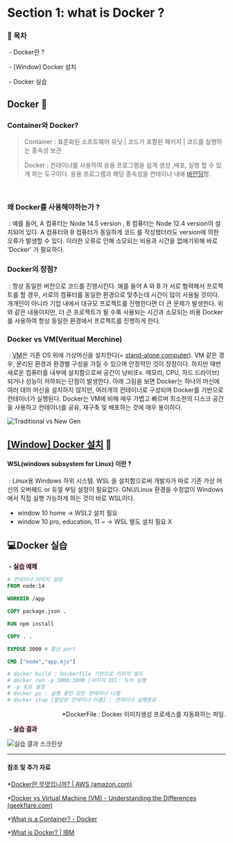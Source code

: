 

# Section 1: what is Docker ? 

### 	📝 목차  

​         - Docker란 ? 

​         - [Window] Docker 설치

​         - Docker 실습

## Docker 🐳 

### **Container와 Docker?**

> Container : 표준화된 소프트웨어 유닛 | 코드가 포함된 패키지 | 코드를 실행하는 종속성 보관 
>
> Docker : 컨테이너를 사용하여 응용 프로그램을 쉽게 생성 ,배포, 실행 할 수 있게 하는 도구이다. 응용 프로그램과 해당 종속성을 컨테이너 내에 [바인딩](https://ko.wikipedia.org/wiki/언어_바인딩)함.

​	

### **왜 Docker를 사용해야하는가 ?**

​    : 예를 들어, A 컴퓨터는 Node 14.5 version , B 컴퓨터는 Node 12.4 version이 설치되어 있다.  A 컴퓨터와 B 컴퓨터가 동일하게 코드 를 작성했더라도  version에 의한 오류가 발생할 수 있다. 이러한 오류로 인해 소모되는 비용과 시간을 없애기위해 바로 'Docker' 가 필요하다.   



### **Docker의 장점?**

​	: 항상 동일한 버전으로 코드를 진행시킨다.  예를 들어 A 와 B 가 서로 협력해서 프로젝트를 할 경우, 서로의 컴퓨터를 동일한 환경으로 맞추는데 시간이 많이 사용될 것이다. 개개인이 아니라  기업 내에서 대규모 프로젝트를 진행한다면 더 큰 문제가 발생한다.  위와 같은 내용이지만, 더 큰 프로젝트가 될 수록 사용되는 시간과 소모되는 비용 Docker를 사용하여 항상 동일한 환경에서 프로젝트를 진행하게 한다.   



### **Docker vs VM(Veritual Merchine)**

​	: [VM](https://www.ibm.com/kr-ko/cloud/learn/virtual-machines)은 기존 OS 위에 가상머신을 설치한다(= [stand-alone computer](https://www.pcmag.com/encyclopedia/term/stand-alone-pc)).  VM 같은 경우,  분리된 환경과 환경별 구성을 가질 수 있으며 안정적인 것이 장점이다.   하지만 매번 새로운 컴퓨터를 내부에 설치함으로써 공간이 낭비(Ex. 메모리, CPU, 하드 드라이브)  되거나 성능이 저하되는 단점이 발생한다.  아래 그림을 보면 Docker는  하나의 머신에 여러 대의 머신을 설치하지 않지만,  여러개의 컨테이너로 구성되며 Docker를 기반으로 컨테이너가 실행된다.  Docker는 VM에 비해 매우 가볍고 빠르며 최소한의 디스크 공간을 사용하고  컨테이너를 공유, 재구축 및 배포하는 것에 매우 용이하다. 



![Traditional vs New Gen](https://geekflare.com/cdn-cgi/image/width=796,height=342,fit=crop,quality=80,format=auto,onerror=redirect,metadata=none/wp-content/uploads/2019/09/traditional-vs-new-gen.png)







##  [[Window] Docker 설치](https://docs.docker.com/desktop/install/windows-install/) 🔨

#### WSL(windows subsystem for Linux) 이란 ?

​    : Linux용 Windows 하위 시스템. WSL 을 설치함으로써 개발자가 따로 기존 가상 머신의 오버헤드 or  듀얼 부팅 설정이 필요없다.  GNU/Linux 환경을 수정없이 Windows에서 직접 실행 가능하게 하는 것이 바로 WSL이다.

- window 10 home -> WSL2 설치 필요 
- window 10 pro, education, 11 ~ -> WSL 별도 설치 필요 X 






## 💻Docker 실습

​	**- <span style="background-color:#ffdce9">실습 예제</span>**

```dockerfile
# 컨테이너 이미지 설정 
FROM node:14

WORKDIR /app

COPY package.json .

RUN npm install

COPY . .

EXPOSE 3000 # 통신 port

CMD ["node","app.mjs"]

# docker build : Dockerfile 기반으로 이미지 빌드
# docker run -p 3000:3000 [이미지 ID]: 도커 실행
# -p 포트 설정 
# docker ps : 실행 중인 모든 컨테이너 나열 
# docker stop [할당된 컨테이너 이름] : 컨테이너 실행종료
```

<div style="text-align: right"> *DockerFile :  Docker 이미지생성 프로세스를 자동화하는 파일.    </div>



​	**<b>- <span style="background-color:#ffdce9">실습 결과</span></b>**

![실습 결과 스크린샷](https://user-images.githubusercontent.com/39898938/180151519-55d76d19-6e39-4986-b6f0-1155ff7b126d.PNG) 





------

#### 참조 및 추가 자료

*[Docker란 무엇입니까? | AWS (amazon.com)](https://aws.amazon.com/ko/docker/)

*[Docker vs Virtual Machine (VM) - Understanding the Differences (geekflare.com)](https://geekflare.com/docker-vs-virtual-machine/) 

*[What is a Container? - Docker](https://www.docker.com/resources/what-container/) 

*[What is Docker? | IBM](https://www.ibm.com/cloud/learn/docker)


